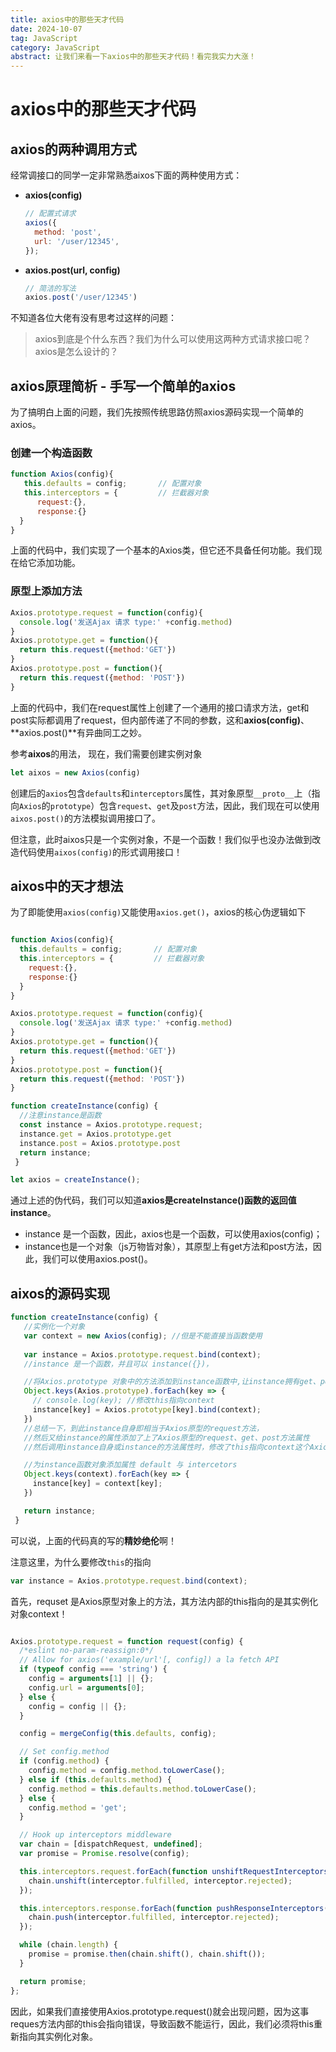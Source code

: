 ```yaml
---
title: axios中的那些天才代码
date: 2024-10-07
tag: JavaScript
category: JavaScript
abstract: 让我们来看一下axios中的那些天才代码！看完我实力大涨！
---
```


# axios中的那些天才代码

## axios的两种调用方式

经常调接口的同学一定非常熟悉aixos下面的两种使用方式：

- **axios(config)**

  ```javascript
  // 配置式请求
  axios({
    method: 'post',
    url: '/user/12345',
  });
  ```

- **axios.post(url, config)**

  ```javascript
  // 简洁的写法
  axios.post('/user/12345')
  ```

不知道各位大佬有没有思考过这样的问题：

> axios到底是个什么东西？我们为什么可以使用这两种方式请求接口呢？axios是怎么设计的？

## axios原理简析 - 手写一个简单的axios

为了搞明白上面的问题，我们先按照传统思路仿照axios源码实现一个简单的axios。

### 创建一个构造函数

```javascript
function Axios(config){
   this.defaults = config;       // 配置对象
   this.interceptors = {         // 拦截器对象
      request:{},
      response:{}
  }
}
```

上面的代码中，我们实现了一个基本的Axios类，但它还不具备任何功能。我们现在给它添加功能。

### 原型上添加方法

```javascript
Axios.prototype.request = function(config){
  console.log('发送Ajax 请求 type:' +config.method)
}
Axios.prototype.get = function(){
  return this.request({method:'GET'})
}
Axios.prototype.post = function(){
  return this.request({method: 'POST'})
}
```

上面的代码中，我们在request属性上创建了一个通用的接口请求方法，get和post实际都调用了request，但内部传递了不同的参数，这和**axios(config)**、**axios.post()**有异曲同工之妙。

参考**aixos**的用法， 现在，我们需要创建实例对象

```javascript
let aixos = new Axios(config)
```

创建后的`axios`包含`defaults`和`interceptors`属性，其对象原型`__proto__`上（指向`Axios`的`prototype`）包含`request`、`get`及`post`方法，因此，我们现在可以使用`aixos.post()`的方法模拟调用接口了。

但注意，此时aixos只是一个实例对象，不是一个函数！我们似乎也没办法做到改造代码使用`aixos(config)`的形式调用接口！

## aixos中的天才想法

为了即能使用`axios(config)`又能使用`axios.get()`，axios的核心伪逻辑如下

```javascript

function Axios(config){
  this.defaults = config;       // 配置对象
  this.interceptors = {         // 拦截器对象
    request:{},
    response:{}
  }
}

Axios.prototype.request = function(config){
  console.log('发送Ajax 请求 type:' +config.method)
}
Axios.prototype.get = function(){
  return this.request({method:'GET'})
}
Axios.prototype.post = function(){
  return this.request({method: 'POST'})
}

function createInstance(config) {
  //注意instance是函数
  const instance = Axios.prototype.request; 
  instance.get = Axios.prototype.get
  instance.post = Axios.prototype.post
  return instance;
 }

let axios = createInstance();
```

通过上述的伪代码，我们可以知道**axios是createInstance()函数的返回值instance**。

- instance 是一个函数，因此，axios也是一个函数，可以使用axios(config)；
- instance也是一个对象（js万物皆对象），其原型上有get方法和post方法，因此，我们可以使用axios.post()。

## aixos的源码实现

```javascript
function createInstance(config) {
   //实例化一个对象
   var context = new Axios(config); //但是不能直接当函数使用
   
   var instance = Axios.prototype.request.bind(context);
   //instance 是一个函数，并且可以 instance({})，

   //将Axios.prototype 对象中的方法添加到instance函数中,让instance拥有get、post、request等方法属性
   Object.keys(Axios.prototype).forEach(key => {
     // console.log(key); //修改this指向context
     instance[key] = Axios.prototype[key].bind(context);
   })
   //总结一下，到此instance自身即相当于Axios原型的request方法，
   //然后又给instance的属性添加了上了Axios原型的request、get、post方法属性
   //然后调用instance自身或instance的方法属性时，修改了this指向context这个Axios实例对象

   //为instance函数对象添加属性 default 与 intercetors
   Object.keys(context).forEach(key => {
     instance[key] = context[key];
   })

   return instance;
 }
```

可以说，上面的代码真的写的**精妙绝伦**啊！

注意这里，为什么要修改`this`的指向

```javascript
var instance = Axios.prototype.request.bind(context);
```

首先，requset 是Axios原型对象上的方法，其方法内部的this指向的是其实例化对象context！

```javascript

Axios.prototype.request = function request(config) {
  /*eslint no-param-reassign:0*/
  // Allow for axios('example/url'[, config]) a la fetch API
  if (typeof config === 'string') {
    config = arguments[1] || {};
    config.url = arguments[0];
  } else {
    config = config || {};
  }

  config = mergeConfig(this.defaults, config);

  // Set config.method
  if (config.method) {
    config.method = config.method.toLowerCase();
  } else if (this.defaults.method) {
    config.method = this.defaults.method.toLowerCase();
  } else {
    config.method = 'get';
  }

  // Hook up interceptors middleware
  var chain = [dispatchRequest, undefined];
  var promise = Promise.resolve(config);

  this.interceptors.request.forEach(function unshiftRequestInterceptors(interceptor) {
    chain.unshift(interceptor.fulfilled, interceptor.rejected);
  });

  this.interceptors.response.forEach(function pushResponseInterceptors(interceptor) {
    chain.push(interceptor.fulfilled, interceptor.rejected);
  });

  while (chain.length) {
    promise = promise.then(chain.shift(), chain.shift());
  }

  return promise;
};
```

因此，如果我们直接使用Axios.prototype.request()就会出现问题，因为这事reques方法内部的this会指向错误，导致函数不能运行，因此，我们必须将this重新指向其实例化对象。
